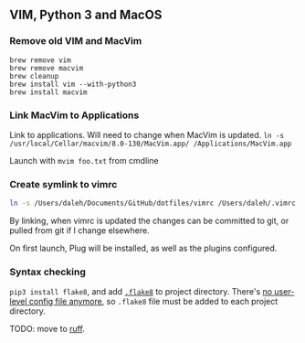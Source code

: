 ## VIM, Python 3 and MacOS

### Remove old VIM and MacVim

```
brew remove vim
brew remove macvim
brew cleanup
brew install vim --with-python3
brew install macvim
```

### Link MacVim to Applications 

Link to applications. Will need to change when MacVim is updated.
`ln -s /usr/local/Cellar/macvim/8.0-130/MacVim.app/ /Applications/MacVim.app`

Launch with `mvim foo.txt` from cmdline


### Create symlink to vimrc

```bash
ln -s /Users/daleh/Documents/GitHub/dotfiles/vimrc /Users/daleh/.vimrc
```

By linking, when vimrc is updated the changes can be committed to git, or pulled from git if I change elsewhere.

On first launch, Plug will be installed, as well as the plugins configured.

### Syntax checking

`pip3 install flake8`, and add [`.flake8`](flake8) to project directory. There's [no user-level config file anymore](https://flake8.pycqa.org/en/latest/internal/option_handling.html#configuration-file-management), so `.flake8` file must be added to each project directory.

TODO: move to [ruff](https://github.com/charliermarsh/ruff).
